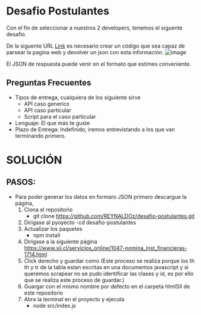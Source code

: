 # Desafio Postulantes

Con el fin de seleccionar a nuestros 2 developers, tenemos el siguente desafio.

De la siguente URL [Link](https://www.sii.cl/servicios_online/1047-nomina_inst_financieras-1714.html) es necesario crear un código que sea capaz de parsear la pagina web y devolver un json con esta información.
![image](https://user-images.githubusercontent.com/3030497/164536276-9eb79d10-4fb0-4943-a15f-2536a8586330.png)

El JSON de respuesta puede venir en el formato que estimes conveniente.

## Preguntas Frecuentes

- Tipos de entrega, cualquiera de los siguiente sirve
  - API caso generico
  - API caso particular
  - Script para el caso particular
- Lenguaje: El que más te guste
- Plazo de Entrega: Indefinido, iremos entrevistando a los que van terminando primero.

# SOLUCIÓN
## PASOS:
- Para poder generar los datos en formaro JSON primero descargue la página, 
  1. Clona el repositorio 
      - git clone https://github.com/REYNALDOz/desafio-postulantes.git
  2. Dirigase al pyoyecto
      -cd desafio-postulantes
  3. Actualizar los paquetes
      - npm install
  3. Dirigase a la siguiente página https://www.sii.cl/servicios_online/1047-nomina_inst_financieras-1714.html
  4. Click derecho y guardar como (Este proceso se realiza porque los th th y tr de la tabla estan escritas en una documentos javascript y si queremos scrapear no se pudo identificar las clases y id, es por ello que se realiza este proceso de guardar.)
  5. Guargar con el mismo nombre por defecto en el carpeta htmlSII de este repositorio
  6. Abra la terminal en el proyecto y ejecuta
      - node src/index.js

